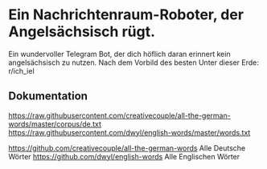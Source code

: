 # Ein Nachrichtenraum-Roboter, der Angelsächsisch rügt.


Ein wundervoller Telegram Bot, der dich höflich daran erinnert kein angelsächsisch zu nutzen. Nach dem Vorbild des besten Unter dieser Erde: r/ich_iel

## Dokumentation

https://raw.githubusercontent.com/creativecouple/all-the-german-words/master/corpus/de.txt
https://raw.githubusercontent.com/dwyl/english-words/master/words.txt

https://github.com/creativecouple/all-the-german-words Alle Deutsche Wörter
https://github.com/dwyl/english-words Alle Englischen Wörter




